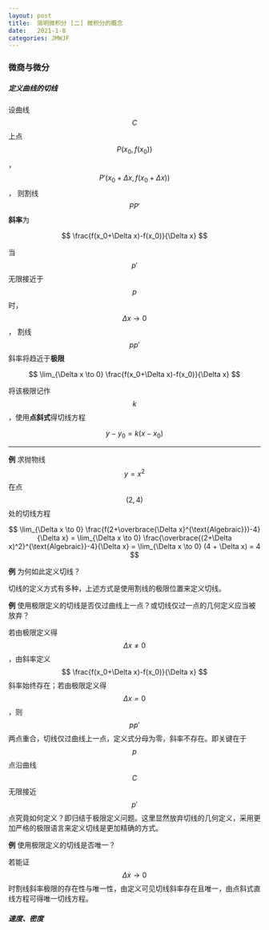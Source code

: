 ```yaml
---
layout: post
title:  简明微积分 [二] 微积分的概念
date:   2021-1-8
categories: JMWJF
---
```


### 微商与微分

##### 定义曲线的切线

设曲线 $$C$$ 上点 $$ P (x_0,f(x_0)) $$，$$ P' (x_0 + \Delta x,f(x_0 + \Delta x)) $$，
则割线 $$PP'$$ **斜率**为

$$ \frac{f(x_0+\Delta x)-f(x_0)}{\Delta x} $$

当 $$p'$$ 无限接近于 $$p$$ 时，$$\Delta x \to 0$$，
割线 $$pp'$$ 斜率将趋近于**极限**

$$ \lim_{\Delta x \to 0} \frac{f(x_0+\Delta x)-f(x_0)}{\Delta x} $$

将该极限记作 $$k$$，使用**点斜式**得切线方程

$$ y-y_0 = k(x-x_0) $$

---

**例** 求抛物线 $$y=x^2$$ 在点 $$(2,4)$$ 处的切线方程

$$ \lim_{\Delta x \to 0} \frac{f(2+\overbrace{\Delta x}^{\text{Algebraic}})-4}{\Delta x}
= \lim_{\Delta x \to 0} \frac{\overbrace{(2+\Delta x)^2}^{\text{Algebraic}}-4}{\Delta x}
= \lim_{\Delta x \to 0} (4 + \Delta x) = 4 $$

**例** 为何如此定义切线？

切线的定义方式有多种，上述方式是使用割线的极限位置来定义切线。

**例** 使用极限定义的切线是否仅过曲线上一点？或切线仅过一点的几何定义应当被放弃？

若由极限定义得 $$\Delta x \not = 0$$，由斜率定义 $$ \frac{f(x_0+\Delta x)-f(x_0)}{\Delta x} $$ 斜率始终存在；若由极限定义得 $$\Delta x = 0$$，则$$pp'$$两点重合，切线仅过曲线上一点，定义式分母为零，斜率不存在。即关键在于 $$p$$ 点沿曲线 $$C$$ 无限接近 $$p'$$ 点究竟如何定义？即归结于极限定义问题。这里显然放弃切线的几何定义，采用更加严格的极限语言来定义切线是更加精确的方式。

**例** 使用极限定义的切线是否唯一？

若能证 $$\Delta x \to 0$$ 时割线斜率极限的存在性与唯一性，由定义可见切线斜率存在且唯一，由点斜式直线方程可得唯一切线方程。

##### 速度、密度